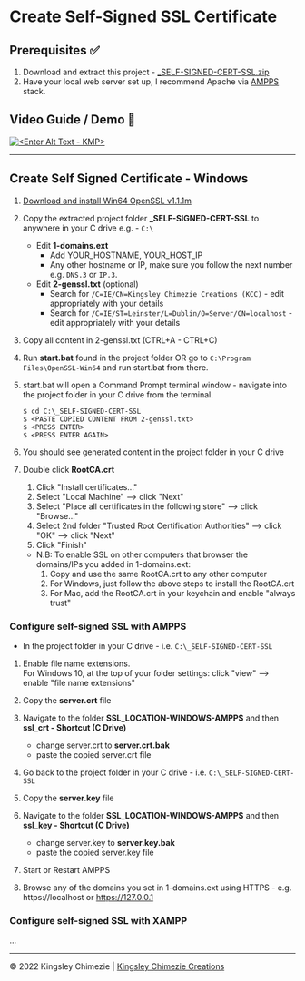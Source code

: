 
# Create Self-Signed SSL Certificate

## Prerequisites ✅
1. Download and extract this project - [_SELF-SIGNED-CERT-SSL.zip](https://bitbucket.org/KingsleyChimezie/create-self-signed-ssl-certs/raw/909eff16c22ecd25ec98cf29bde51b6f95eed745/_SELF-SIGNED-CERT-SSL.zip)
1. Have your local web server set up, I recommend Apache via [AMPPS](https://ampps.com/downloads/) stack.

## Video Guide / Demo 🎥
[![<Enter Alt Text - KMP>](https://img.youtube.com/vi/WY1MxGzjI0o/0.jpg)](https://youtu.be/WY1MxGzjI0o "KCC Video Guide")

---
## Create Self Signed Certificate - Windows

1. [Download and install Win64 OpenSSL v1.1.1m](https://slproweb.com/products/Win32OpenSSL.html#:~:text=of%20the%20installation.-,Win64%20OpenSSL%20v1.1.1m,-EXE%20%7C%20MSI)

1. Copy the extracted project folder **_SELF-SIGNED-CERT-SSL** to anywhere in your C drive e.g. - `C:\`
    - Edit **1-domains.ext**
        - Add YOUR_HOSTNAME, YOUR_HOST_IP  
        - Any other hostname or IP, make sure you follow the next number e.g. `DNS.3` or `IP.3`.
    - Edit **2-genssl.txt** (optional)
        - Search for `/C=IE/CN=Kingsley Chimezie Creations (KCC)` - edit appropriately with your details
        - Search for `/C=IE/ST=Leinster/L=Dublin/O=Server/CN=localhost` - edit appropriately with your details

1. Copy all content in 2-genssl.txt (CTRL+A - CTRL+C)

1. Run **start.bat** found in the project folder OR go to `C:\Program Files\OpenSSL-Win64` and run start.bat from there.

1. start.bat will open a Command Prompt terminal window - navigate into the project folder in your C drive from the terminal.
    ```
    $ cd C:\_SELF-SIGNED-CERT-SSL
    $ <PASTE COPIED CONTENT FROM 2-genssl.txt>
    $ <PRESS ENTER>
    $ <PRESS ENTER AGAIN>
    ```

1. You should see generated content in the project folder in your C drive

1. Double click **RootCA.crt**
    1. Click "Install certificates..."
    1. Select "Local Machine" --> click "Next"
    1. Select "Place all certificates in the following store" --> click "Browse..."
    1. Select 2nd folder "Trusted Root Certification Authorities" --> click "OK" --> click "Next"
    1. Click "Finish"  
    - N.B: To enable SSL on other computers that browser the domains/IPs you added in 1-domains.ext:
        1. Copy and use the same RootCA.crt to any other computer
        1. For Windows, just follow the above steps to install the RootCA.crt
        1. For Mac, add the RootCA.crt in your keychain and enable "always trust"


### Configure self-signed SSL with AMPPS

- In the project folder in your C drive - i.e. `C:\_SELF-SIGNED-CERT-SSL`
    
1. Enable file name extensions.  
For Windows 10, at the top of your folder settings: click "view" --> enable "file name extensions"

1. Copy the **server.crt** file

1. Navigate to the folder **SSL_LOCATION-WINDOWS-AMPPS** and then **ssl_crt - Shortcut (C Drive)**
    - change server.crt to **server.crt.bak**
    - paste the copied server.crt file

1. Go back to the project folder in your C drive - i.e. `C:\_SELF-SIGNED-CERT-SSL`

1. Copy the **server.key** file

1. Navigate to the folder **SSL_LOCATION-WINDOWS-AMPPS** and then **ssl_key - Shortcut (C Drive)**
    - change server.key to **server.key.bak**
    - paste the copied server.key file

1. Start or Restart AMPPS

1. Browse any of the domains you set in 1-domains.ext using HTTPS - e.g. https://localhost or https://127.0.0.1

### Configure self-signed SSL with XAMPP
...

---
© 2022 Kingsley Chimezie | [Kingsley Chimezie Creations](https://kingsley.tech)
